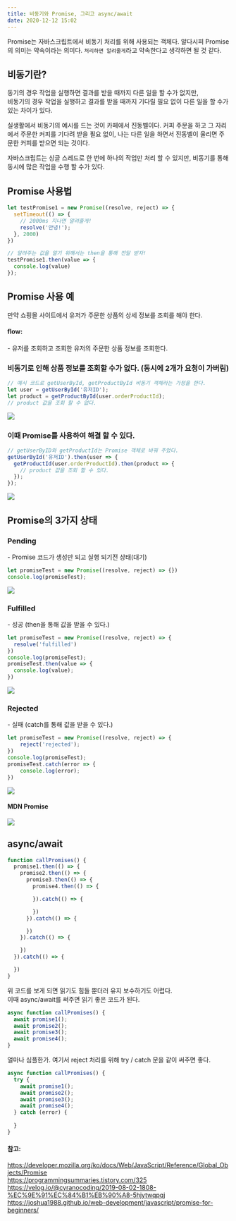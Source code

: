 ```yaml
---
title: 비동기와 Promise, 그리고 async/await
date: 2020-12-12 15:02
---
```


Promise는 자바스크립트에서 비동기 처리를 위해 사용되는 객체다. 알다시피 Promise의 의미는 약속이라는 의미다. `처리하면 알려줄게`라고 약속한다고 생각하면 될 것 같다.

## 비동기란?
동기의 경우 작업을 실행하면 결과를 받을 때까지 다른 일을 할 수가 없지만,  
비동기의 경우 작업을 실행하고 결과를 받을 때까지 기다릴 필요 없이 다른 일을 할 수가 있는 차이가 있다.

실생활에서 비동기의 예시를 드는 것이 카페에서 진동벨이다. 커피 주문을 하고 그 자리에서 주문한 커피를 기다려 받을 필요 없이, 나는 다른 일을 하면서 진동벨이 울리면 주문한 커피를 받으면 되는 것이다.  

자바스크립트는 싱글 스레드로 한 번에 하나의 작업만 처리 할 수 있지만, 비동기를 통해 동시에 많은 작업을 수행 할 수가 있다.


## Promise 사용법
```javascript
let testPromise1 = new Promise((resolve, reject) => {
  setTimeout(() => {
    // 2000ms 지나면 알려줄게!
    resolve('안녕!');
  }, 2000)
})

// 알려주는 값을 알기 위해서는 then을 통해 전달 받자!
testPromise1.then(value => {
  console.log(value)
});
```

## Promise 사용 예
만약 쇼핑몰 사이트에서 유저가 주문한 상품의 상세 정보를 조회를 해야 한다.  
#### flow:  
\- 유저를 조회하고 조회한 유저의 주문한 상품 정보를 조회한다.

### 비동기로 인해 상품 정보를 조회할 수가 없다. (동시에 2개가 요청이 가버림) 
```javascript
// 예시 코드로 getUserById, getProductById 비동기 객체라는 가정을 한다.
let user = getUserById('유저ID');
let product = getProductById(user.orderProductId);
// product 값을 조회 할 수 없다.
```
![](./not_use_promise.png)

### 이때 Promise를 사용하여 해결 할 수 있다.
```javascript
// getUserByID와 getProductId는 Promise 객체로 바꿔 주었다.
getUserById('유저ID').then(user => {
  getProductId(user.orderProductId).then(product => {
    // product 값을 조회 할 수 있다.
  });
});
```
![](./use_promise.png)


## Promise의 3가지 상태

### Pending
\- Promise 코드가 생성만 되고 실행 되기전 상태(대기)
```javascript
let promiseTest = new Promise((resolve, reject) => {})
console.log(promiseTest);
```
![](./pending.png)

### Fulfilled
\- 성공 (then을 통해 값을 받을 수 있다.)
```javascript
let promiseTest = new Promise((resolve, reject) => {
  resolve('fulfilled')
})
console.log(promiseTest);
promiseTest.then(value => {
  console.log(value);
})
```
![](./fullfilled.png)

### Rejected
\- 실패 (catch를 통해 값을 받을 수 있다.)
```javascript
let promiseTest = new Promise((resolve, reject) => {
    reject('rejected');
})
console.log(promiseTest);
promiseTest.catch(error => {
    console.log(error);
})
```
![](./rejected.png)

#### MDN Promise
![](./promises.png)

## async/await
```javascript
function callPromises() {
  promise1.then(() => {
    promise2.then(() => {
      promise3.then(() => {
        promise4.then(() => {

        }).catch(() => {

        })
      }).catch(() => {

      })
    }).catch(() => {

    })
  }).catch(() => {

  })
}
``` 
위 코드를 보게 되면 읽기도 힘들 뿐더러 유지 보수하기도 어렵다.  
이때 async/await를 써주면 읽기 좋은 코드가 된다.
```javascript
async function callPromises() {
  await promise1();
  await promise2();
  await promise3();
  await promise4();
}
```

얼마나 심플한가. 여기서 reject 처리를 위해 try / catch 문을 같이 써주면 좋다.

```javascript
async function callPromises() {
  try {
    await promise1();
    await promise2();
    await promise3();
    await promise4(); 
  } catch (error) {
    
  }
}
```


#### 참고:  
https://developer.mozilla.org/ko/docs/Web/JavaScript/Reference/Global_Objects/Promise  
https://programmingsummaries.tistory.com/325  
https://velog.io/@cyranocoding/2019-08-02-1808-%EC%9E%91%EC%84%B1%EB%90%A8-5hjytwqpqj  
https://joshua1988.github.io/web-development/javascript/promise-for-beginners/
